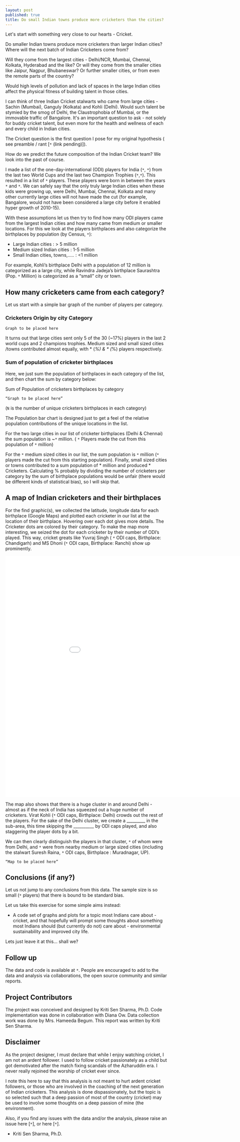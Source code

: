 ```yaml
---
layout: post
published: true
title: Do small Indian towns produce more cricketers than the cities?
---
```


Let's start with something very close to our hearts - Cricket.

Do smaller Indian towns produce more cricketers than larger Indian cities? Where will the next batch of Indian Cricketers come from?

Will they come from the largest cities - Delhi/NCR, Mumbai, Chennai, Kolkata, Hyderabad and the like? Or will they come from the smaller cities like Jaipur, Nagpur, Bhubaneswar? Or further smaller cities, or from even the remote parts of the country?

Would high levels of pollution and lack of spaces in the large Indian cities affect the physical fitness of building talent in those cities.

I can think of three Indian Cricket stalwarts who came from large cities - Sachin (Mumbai), Ganguly (Kolkata) and Kohli (Delhi). Would such talent be stymied by the smog of Delhi, the Claustrophobia of Mumbai, or the immovable traffic of Bangalore. It's an important question to ask - not solely for buddy cricket talent, but even more for the health and wellness of each and every child in Indian cities.

The Cricket question is the first question I pose for my original hypothesis ( see preamble / rant [`*` (link pending)]).

How do we predict the future composition of the Indian Cricket team? We look into the past of course.

I made a list of the one-day-international (ODI) players for India (`*`, `*`) from the last two World Cups and the last two Champion Trophies (`*`,`*`). This resulted in a list of `*` players. These players were born in between the years `*` and `*`. We can safely say that the only truly large Indian cities when these kids were growing up, were Delhi, Mumbai, Chennai, Kolkata and many other currently large cities will not have made the cut (for example, Bangalore, would not have been considered a large city before it enabled hyper growth of 2010-15).

With these assumptions let us then try to find how many ODI players came from the largest Indian cities and how many came from medium or smaller locations. For this we look at the players birthplaces and also categorize the birthplaces by population (by Census, `*`):

- Large Indian cities : > 5 million
- Medium sized Indian cities : 1-5 million
- Small Indian cities, towns,..... : <1 million

For example, Kohli’s birthplace Delhi with a population of 12 million is categorized as a large city, while Ravindra Jadeja’s birthplace Saurashtra (Pop. `*` Million) is categorized as a “small” city or town.

## How many cricketers came from each category?

Let us start with a simple bar graph of the number of players per category.

### Cricketers Origin by city Category

```
Graph to be placed here
```

It turns out that large cities sent only 5 of the 30 (~17%) players in the last 2 world cups and 2 champions trophies. Medium sized and small sized cities /towns contributed almost equally, with * (*%) & * (*%) players respectively.

### Sum of population of cricketer birthplaces

Here, we just sum the population of birthplaces in each category of the list,  and then chart the sum by category below:


Sum of Population of cricketers birthplaces by category

```
“Graph to be placed here”
```

(`N` is the number of unique cricketers birthplaces in each category)

The Population bar chart is designed just to get a feel of the relative population contributions of the unique locations in the list.

For the two large cities in our list of cricketer birthplaces (Delhi & Chennai) the sum population is ~`*` million. ( `*` Players made the cut from this population of `*` million)

For the `*` medium sized cities in our list, the sum population is `*` million (`*` players made the cut from this starting population). Finally, small sized cities or towns contributed to a sum population of * million and produced * Cricketers. Calculating % probably by dividing the number of cricketers per category by the sum of birthplace populations would be unfair (there would be different kinds of statistical bias), so I will skip that.

##  A map of Indian cricketers and their birthplaces

For the find graphic(s), we collected the latitude, longitude data for each birthplace (Google Maps) and plotted each cricketer in our list at the location of their birthplace. Hovering over each dot gives more details. The Cricketer dots are colored by their category. To make the map more interesting, we seized the dot for each cricketer by their number of ODI’s played. This way, cricket greats like Yuvraj Singh ( `*` ODI caps, Birthplace: Chandigarh) and MS Dhoni (`*` ODI caps, Birthplace: Ranchi) show up prominently. 

<iframe src='../20200806_india_players/index1.html' width='1000' height='750' frameborder='0'></iframe>

The map also shows that there is a huge cluster in and around Delhi - almost as if the neck of India has squeezed out a huge number of cricketers. Virat Kohli (`*` ODI caps, Birthplace: Delhi) crowds out the rest of the players. For the sake of the Delhi cluster, we create a _________ in the sub-area, this time skipping the __________ by ODI caps played, and also staggering the player dots by a bit.

We can then clearly distinguish the players in that cluster, `*` of whom were from Delhi, and `*` were from nearby medium or large sized cities (including the stalwart Suresh Raina, `*` ODI caps, Birthplace : Muradnagar, UP).

```
“Map to be placed here”
```

## Conclusions (if any?)

Let us not jump to any conclusions from this data. The sample size is so small (`*` players) that there is bound to be standard bias. 

Let us take this exercise for some simple aims instead:

- A code set of graphs and plots for a topic most Indians care about - cricket, and that hopefully will prompt some thoughts about something most Indians should (but currently do not) care about - environmental sustainability and improved city life. 

Lets just leave it at this... shall we?

## Follow up

The data and code is available at `*`. People are encouraged to add to the data and analysis via collaborations, the open source community and similar reports.

## Project Contributors

The project was conceived and designed by Kriti Sen Sharma, Ph.D. Code implementation was done in collaboration with Diana Ow. Data collection work was done by Mrs. Hameeda Begum. This report was written by Kriti Sen Sharma.

## Disclaimer

As the project designer, I must declare that while I enjoy watching cricket, I am not an ardent follower. I used to follow cricket passionately as a child but got demotivated after the match fixing scandals of the Azharuddin era. I never really rejoined the worship of cricket ever since.

I note this here to say that this analysis is not meant to hurt ardent cricket followers, or those who are involved in the coaching of the next generation of Indian cricketers. This analysis is done dispassionately, but the topic is so selected such that a deep passion of most of the country (cricket) may be used to involve some thoughts on a deep passion of mine (the environment).

Also, if you find any issues with the data and/or the analysis, please raise an issue here [`*`], or here [`*`].

- Kriti Sen Sharma, Ph.D.
